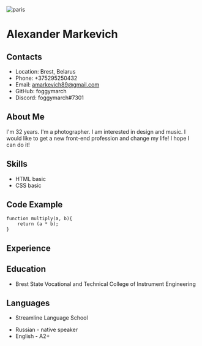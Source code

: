 ![paris](https://user-images.githubusercontent.com/96069764/147782967-2ac202a0-f30d-4ecd-8f2a-560185bcc7db.JPG)

# Alexander Markevich

## Contacts

* Location: Brest, Belarus
* Phone: +375295250432
* Email: amarkevich89@gmail.com
* GitHub: foggymarch
* Discord: foggymarch#7301

## About Me

I'm 32 years. I'm a photographer. I am interested in design and music. I would like to get a new front-end profession and change my life! I hope I can do it!

## Skills

* HTML basic
* CSS basic

## Code Example

```
function multiply(a, b){
    return (a * b);
}
```

## Experience

## Education

* Brest State Vocational and Technical College of Instrument Engineering

## Languages

* Streamline Language School

+ Russian - native speaker
+ English - A2+
